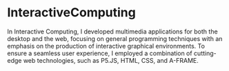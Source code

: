 # InteractiveComputing
In Interactive Computing, I developed multimedia applications for both the desktop and the web, focusing on general programming techniques with an emphasis on the production of interactive graphical environments.
To ensure a seamless user experience, I employed a combination of cutting-edge web technologies, such as P5.JS, HTML, CSS, and A-FRAME.
